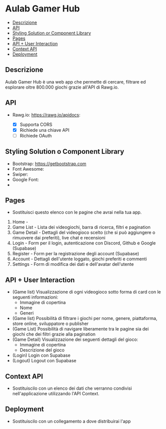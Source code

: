 # Aulab Gamer Hub

- [Descrizione](#descrizione)
- [API](#api)
- [Styling Solution or Component Library](#styling-solution-or-component-library)
- [Pages](#pages)
- [API + User Interaction](#api--user-interaction)
- [Context API](#context-api)
- [Deployment](#deployment)

## Descrizione

Aulab Gamer Hub è una web app che permette di cercare, filtrare ed esplorare oltre 800.000 giochi grazie all'API di Rawg.io.

## API

- Rawg.io: https://rawg.io/apidocs:

  - [x] Supporta CORS
  - [x] Richiede una chiave API
  - [ ] Richiede OAuth

## Styling Solution o Component Library

- Bootstrap: https://getbootstrap.com
- Font Awesome:
- Swiper:
- Google Font:
-

## Pages

- Sostituisci questo elenco con le pagine che avrai nella tua app.

1. Home -
2. Game List - Lista dei videogiochi, barra di ricerca, filtri e pagination
3. Game Detail - Dettagli del videogioco scelto (che si può aggiungere o rimuovere dai preferiti), live chat e recensioni
4. Login - Form per il login, autenticazione con Discord, Github e Google (Supabase)
5. Register - Form per la registrazione degli account (Supabase)
6. Account - Dettagli dell'utente loggato, giochi preferiti e commenti
7. Settings - Form di modifica dei dati e dell'avatar dell'utente

## API + User Interaction

- (Game list) Visualizzazione di ogni videogioco sotto forma di card con le seguenti informazioni:
  - Immagine di copertina
  - Nome
  - Generi
- (Game list) Possibilità di filtrare i giochi per nome, genere, piattaforma, store online, sviluppatore o publisher
- (Game List) Possibilità di navigare liberamente tra le pagine sia dei giochi che dei filtri grazie alla pagination
- (Game Detail) Visualizzazione dei seguenti dettagli del gioco:
  - Immagine di copertina
  - Descrizione del gioco
- (Login) Login con Supabase
- (Logout) Logout con Supabase

## Context API

- Sostituiscilo con un elenco dei dati che verranno condivisi nell'applicazione utilizzando l'API Context.

## Deployment

- Sostituiscilo con un collegamento a dove distribuirai l'app
